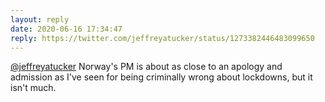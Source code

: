 ```yaml
---
layout: reply
date: 2020-06-16 17:34:47
reply: https://twitter.com/jeffreyatucker/status/1273382446483099650
---
```


[@jeffreyatucker](https://twitter.com/jeffreyatucker) Norway's PM is about as close to an apology and admission as I've seen for being criminally wrong about lockdowns, but it isn't much.
